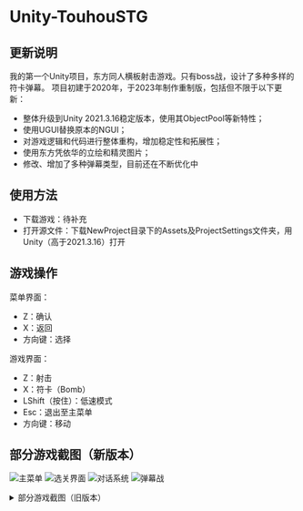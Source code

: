 # Unity-TouhouSTG
## 更新说明
我的第一个Unity项目，东方同人横板射击游戏。只有boss战，设计了多种多样的符卡弹幕。
项目初建于2020年，于2023年制作重制版，包括但不限于以下更新：  
- 整体升级到Unity 2021.3.16稳定版本，使用其ObjectPool等新特性；  
- 使用UGUI替换原本的NGUI；  
- 对游戏逻辑和代码进行整体重构，增加稳定性和拓展性；  
- 使用东方凭依华的立绘和精灵图片；  
- 修改、增加了多种弹幕类型，目前还在不断优化中  

## 使用方法
- 下载游戏：待补充
- 打开源文件：下载NewProject目录下的Assets及ProjectSettings文件夹，用Unity（高于2021.3.16）打开

## 游戏操作
菜单界面：
- Z：确认
- X：返回
- 方向键：选择

游戏界面：
- Z：射击
- X：符卡（Bomb）
- LShift（按住）：低速模式
- Esc：退出至主菜单
- 方向键：移动


## 部分游戏截图（新版本）
![](https://s3.bmp.ovh/imgs/2023/02/23/05210fb7088b14e3.gif "主菜单")
![](https://s3.bmp.ovh/imgs/2023/02/23/c58605a20bd15d49.gif "选关界面")
![](https://s3.bmp.ovh/imgs/2023/02/23/9c964a069e78d837.gif "对话系统")
![](https://s3.bmp.ovh/imgs/2023/02/23/9a465f73b65991af.gif "弹幕战")

<details>
<summary>部分游戏截图（旧版本）</summary>
<p>
<img src = "https://i.bmp.ovh/imgs/2021/10/114320ba6c5360bb.png">
<img src = "https://i.bmp.ovh/imgs/2021/10/40c08ccb3d999687.png">
</p>
</details>
